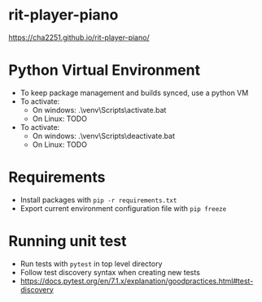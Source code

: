 # rit-player-piano

https://cha2251.github.io/rit-player-piano/

# Python Virtual Environment
- To keep package management and builds synced, use a python VM
- To activate:
    - On windows: .\venv\Scripts\activate.bat
    - On Linux: TODO
- To activate:
    - On windows: .\venv\Scripts\deactivate.bat
    - On Linux: TODO

# Requirements
- Install packages with `pip -r requirements.txt`
- Export current environment configuration file with `pip freeze`

# Running unit test
- Run tests with `pytest` in top level directory
- Follow test discovery syntax when creating new tests 
 - https://docs.pytest.org/en/7.1.x/explanation/goodpractices.html#test-discovery